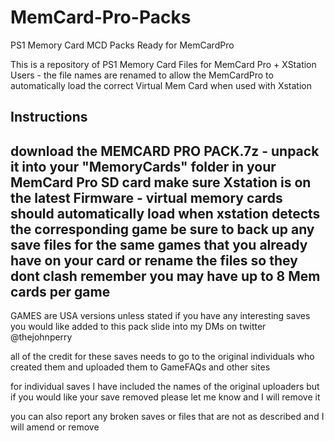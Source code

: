 # MemCard-Pro-Packs
PS1 Memory Card MCD Packs Ready for MemCardPro

This is a repository of PS1 Memory Card Files for MemCard Pro + XStation Users - the file names are renamed to allow the MemCardPro to automatically load the correct Virtual Mem Card when used with Xstation

Instructions 
---------------------------------------------
download the MEMCARD PRO PACK.7z - unpack it into your "MemoryCards" folder in your MemCard Pro SD card 
make sure Xstation is on the latest Firmware - virtual memory cards should automatically load when xstation detects the corresponding game
be sure to back up any save files for the same games that you already have on your card or rename the files so they dont clash 
remember you may have up to 8 Mem cards per game 
----------------------------------------------

GAMES are USA versions unless stated if you have any interesting saves you would like added to this pack
slide into my DMs on twitter @thejohnperry

all of the credit for these saves needs to go to the original individuals who created them and uploaded them to GameFAQs and other sites  

for individual saves I have included the names of the original uploaders but if you would like your save removed please let me know and I will remove it 

you can also report any broken saves or files that are not as described and I will amend or remove 
